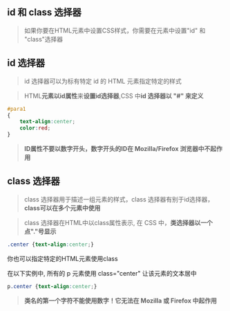 ## id 和 class 选择器

> 如果你要在HTML元素中设置CSS样式，你需要在元素中设置"id" 和 "class"选择器

## id 选择器

> id 选择器可以为标有特定 id 的 HTML 元素指定特定的样式

> HTML**元素以id属性**来**设置id选择器**,CSS 中**id 选择器以 "#" 来定义**

```css
#para1
{
    text-align:center;
    color:red;
}
```

> **ID属性不要以数字开头，数字开头的ID在 Mozilla/Firefox 浏览器中不起作用**

## class 选择器

> class 选择器用于描述一组元素的样式，class 选择器有别于id选择器，**class可以在多个元素中使用**

>  class 选择器在HTML中以class属性表示, 在 CSS 中，**类选择器以一个点"."号显示**

```css
.center {text-align:center;}
```

你也可以指定特定的HTML元素使用class

在以下实例中, 所有的 p 元素使用 class="center" 让该元素的文本居中

```css
p.center {text-align:center;}
```

> **类名的第一个字符不能使用数字！它无法在 Mozilla 或 Firefox 中起作用**

